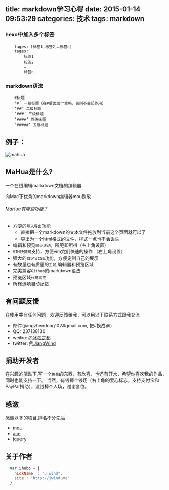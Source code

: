 title: markdown学习心得
date: 2015-01-14 09:53:29
categories: 技术
tags: markdown
---

### hexo中加入多个标签
```code
	tages: [标签1,标签2,…标签n]
	tages:
		标签1
		标签2
		…
		标签n
```
<!-- more -->

### markdown语法
```code
	#标题
	‘#’ 一级标题（在#后面加个空格，否则不会起作用）
	‘##’ 二级标题
	‘###’ 三级标题
	‘####’ 四级标题
	‘#####’ 五级标题
```
## 例子：
![mahua](/picture/images/1B138N144Q1L.jpg)
## MaHua是什么?
一个在线编辑markdown文档的编辑器

向Mac下优秀的markdown编辑器mou致敬

###### MaHua有哪些功能？

* 方便的`导入导出`功能
    *  直接把一个markdown的文本文件拖放到当前这个页面就可以了
    *  导出为一个html格式的文件，样式一点也不会丢失
* 编辑和预览`同步滚动`，所见即所得（右上角设置）
* `VIM快捷键`支持，方便vim党们快速的操作 （右上角设置）
* 强大的`自定义CSS`功能，方便定制自己的展示
* 有数量也有质量的`主题`,编辑器和预览区域
* 完美兼容`Github`的markdown语法
* 预览区域`代码高亮`
* 所有选项自动记忆

## 有问题反馈
在使用中有任何问题，欢迎反馈给我，可以用以下联系方式跟我交流

* 邮件(jiangzhendong102#gmail.com, 把#换成@)
* QQ: 237138130
* weibo: [@冰岛之都](http://weibo.com/2810839183)
* twitter: [@JiangWind](http://twitter.com/JiangWind)

## 捐助开发者
在兴趣的驱动下,写一个`免费`的东西，有欣喜，也还有汗水，希望你喜欢我的作品，同时也能支持一下。
当然，有钱捧个钱场（右上角的爱心标志，支持支付宝和PayPal捐助），没钱捧个人场，谢谢各位。

## 感激
感谢以下的项目,排名不分先后

* [mou](http://mouapp.com/) 
* [ace](http://ace.ajax.org/)
* [jquery](http://jquery.com)

## 关于作者

```javascript
  var ihubo = {
    nickName  : "J.wind",
    site : "http://jwind.me"
  }
```

